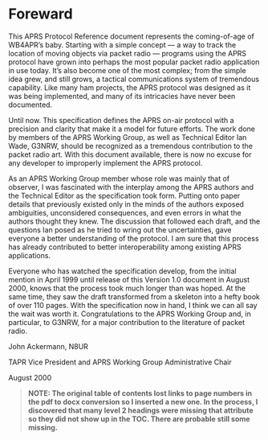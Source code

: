 # Foreward

This APRS Protocol Reference document represents the coming-of-age of WB4APR’s baby. Starting with a simple concept — a way to track the location of moving objects via packet radio — programs using the APRS protocol have grown into perhaps the most popular packet radio application in use today. It’s also become one of the most complex; from the simple idea grew, and still grows, a tactical communications system of tremendous capability. Like many ham projects, the APRS protocol was designed as it was being implemented, and many of its intricacies have never been documented.

Until now. This specification defines the APRS on-air protocol with a precision and clarity that make it a model for future efforts. The work done by members of the APRS Working Group, as well as Technical Editor Ian Wade, G3NRW, should be recognized as a tremendous contribution to the packet radio art. With this document available, there is now no excuse for any developer to improperly implement the APRS protocol.

As an APRS Working Group member whose role was mainly that of observer, I was fascinated with the interplay among the APRS authors and the Technical Editor as the specification took form. Putting onto paper details that previously existed only in the minds of the authors exposed ambiguities, unconsidered consequences, and even errors in what the authors thought they knew. The discussion that followed each draft, and the questions Ian posed as he tried to wring out the uncertainties, gave everyone a better understanding of the protocol. I am sure that this process has already contributed to better interoperability among existing APRS applications.

Everyone who has watched the specification develop, from the initial mention in April 1999 until release of this Version 1.0 document in August 2000, knows that the process took much longer than was hoped. At the same time, they saw the draft transformed from a skeleton into a hefty book of over 110 pages. With the specification now in hand, I think we can all say the wait was worth it. Congratulations to the APRS Working Group and, in particular, to G3NRW, for a major contribution to the literature of packet radio.

John Ackermann, N8UR

TAPR Vice President and APRS Working Group Administrative Chair

August 2000

> **NOTE: The original table of contents lost links to page numbers in the pdf to docx conversion so I inserted a new one. In the process, I discovered that many level 2 headings were missing that attribute so they did not show up in the TOC. There are probable still some missing.**

